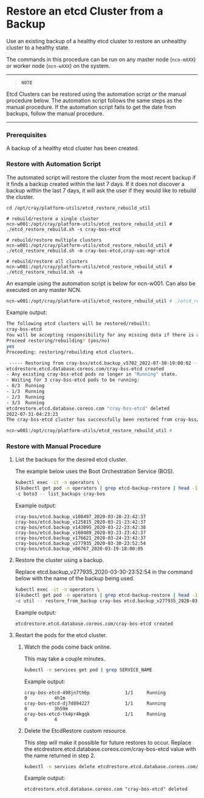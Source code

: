 # Restore an etcd Cluster from a Backup

Use an existing backup of a healthy etcd cluster to restore an unhealthy cluster to a healthy state.

The commands in this procedure can be run on any master node \(`ncn-mXXX`\) or worker node \(`ncn-wXXX`\) on the system.

---
> **`NOTE`**

Etcd Clusters can be restored using the automation script or the manual procedure below. The automation script follows the same steps as the manual procedure.
If the automation script fails to get the date from backups, follow the manual procedure.

---

### Prerequisites

A backup of a healthy etcd cluster has been created.

### Restore with Automation Script

The automated script will restore the cluster from the most recent backup if it finds a backup created within the last 7 days.
If it does not discover a backup within the last 7 days, it will ask the user if they would like to rebuild the cluster.

```
cd /opt/cray/platform-utils/etcd_restore_rebuild_util

# rebuild/restore a single cluster
ncn-w001:/opt/cray/platform-utils/etcd_restore_rebuild_util # ./etcd_restore_rebuild.sh -s cray-bos-etcd

# rebuild/restore multiple clusters
ncn-w001:/opt/cray/platform-utils/etcd_restore_rebuild_util # ./etcd_restore_rebuild.sh -m cray-bos-etcd,cray-uas-mgr-etcd

# rebuild/restore all clusters
ncn-w001:/opt/cray/platform-utils/etcd_restore_rebuild_util # ./etcd_restore_rebuild.sh -a
```

An example using the automation script is below for ncn-w001. Can also
be executed on any master NCN.

```bash
ncn-w001:/opt/cray/platform-utils/etcd_restore_rebuild_util # ./etcd_restore_rebuild.sh -s cray-bss-etcd
```

Example output:

```bash
The following etcd clusters will be restored/rebuilt:
cray-bss-etcd
You will be accepting responsibility for any missing data if there is a restore/rebuild over a running etcd k/v. HPE assumes no responsibility.
Proceed restoring/rebuilding? (yes/no)
yes
Proceeding: restoring/rebuilding etcd clusters.

 ----- Restoring from cray-bss/etcd.backup_v5702_2022-07-30-19:00:02 -----
etcdrestore.etcd.database.coreos.com/cray-bss-etcd created
- Any existing cray-bss-etcd pods no longer in "Running" state.
- Waiting for 3 cray-bss-etcd pods to be running:
- 0/3  Running
- 1/3  Running
- 2/3  Running
- 3/3  Running
etcdrestore.etcd.database.coreos.com "cray-bss-etcd" deleted
2022-07-31-04:23:23
The cray-bss-etcd cluster has successfully been restored from cray-bss/etcd.backup_v5702_2022-07-30-19:00:02.

ncn-w001:/opt/cray/platform-utils/etcd_restore_rebuild_util #
```

### Restore with Manual Procedure

1.  List the backups for the desired etcd cluster.

    The example below uses the Boot Orchestration Service \(BOS\).

    ```bash
    kubectl exec -it -n operators \
    $(kubectl get pod -n operators | grep etcd-backup-restore | head -1 | awk '{print $1}') \
    -c boto3 -- list_backups cray-bos
    ```

    Example output:

    ```
    cray-bos/etcd.backup_v108497_2020-03-20-23:42:37
    cray-bos/etcd.backup_v125815_2020-03-21-23:42:37
    cray-bos/etcd.backup_v143095_2020-03-22-23:42:38
    cray-bos/etcd.backup_v160489_2020-03-23-23:42:37
    cray-bos/etcd.backup_v176621_2020-03-24-23:42:37
    cray-bos/etcd.backup_v277935_2020-03-30-23:52:54
    cray-bos/etcd.backup_v86767_2020-03-19-18:00:05
    ```

2.  Restore the cluster using a backup.

    Replace etcd.backup\_v277935\_2020-03-30-23:52:54 in the command below with the name of the backup being used.

    ```bash
    kubectl exec -it -n operators \
    $(kubectl get pod -n operators | grep etcd-backup-restore | head -1 | awk '{print $1}') \
    -c util -- restore_from_backup cray-bos etcd.backup_v277935_2020-03-30-23:52:54
    ```

    Example output:

    ```
    etcdrestore.etcd.database.coreos.com/cray-bos-etcd created
    ```

3.  Restart the pods for the etcd cluster.

    1.  Watch the pods come back online.

        This may take a couple minutes.

        ```bash
        kubectl -n services get pod | grep SERVICE_NAME
        ```

        Example output:

        ```
        cray-bos-etcd-498jn7th6p             1/1     Running              0          4h1m
        cray-bos-etcd-dj7d894227             1/1     Running              0          3h59m
        cray-bos-etcd-tk4pr4kgqk             1/1     Running              0          4
        ```

    2.  Delete the EtcdRestore custom resource.

        This step will make it possible for future restores to occur. Replace the etcdrestore.etcd.database.coreos.com/cray-bos-etcd value with the name returned in step 2.

        ```bash
        kubectl -n services delete etcdrestore.etcd.database.coreos.com/cray-bos-etcd
        ```

        Example output:

        ```
        etcdrestore.etcd.database.coreos.com "cray-bos-etcd" deleted
        ```

